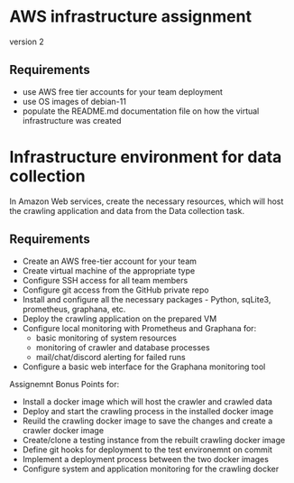 # AWS infrastructure assignment
version 2

## Requirements
- use AWS free tier accounts for your team deployment
- use OS images of debian-11 
- populate the README.md documentation file on how the virtual infrastructure was created

# Infrastructure environment for data collection
In Amazon Web services, create the necessary resources, which will host the crawling application and data from the Data collection task.


## Requirements
- Create an AWS free-tier account for your team
- Create virtual machine of the appropriate type 
- Configure SSH access for all team members
- Configure git access from the GitHub private repo
- Install and configure all the necessary packages - Python, sqLite3, prometheus, graphana, etc.
- Deploy the crawling application on the prepared VM
- Configure local monitoring with Prometheus and Graphana for:
  - basic monitoring of system resources
  - monitoring of crawler and database processes
  - mail/chat/discord alerting for failed runs
- Configure a basic web interface for the Graphana monitoring tool

Assignemnt Bonus Points for:
- Install a docker image which will host the crawler and crawled data 
- Deploy and start the crawling process in the installed docker image
- Reuild the crawling docker image to save the changes and create a crawler docker image
- Create/clone a testing instance from the rebuilt crawling docker image
- Define git hooks for deployment to the test environemnt on commit
- Implement a deployment process between the two docker images
- Configure system and application monitoring for the crawling docker
